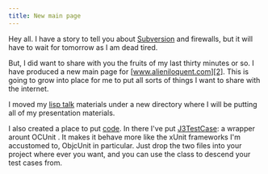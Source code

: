 ```yaml
---
title: New main page
---
```

Hey all. I have a story to tell you about [Subversion][1] and firewalls, but
it will have to wait for tomorrow as I am dead tired.

But, I did want to share with you the fruits of my last thirty minutes or so.
I have produced a new main page for [www.alieniloquent.com][2]. This is going
to grow into place for me to put all sorts of things I want to share with the
internet.

I moved my [lisp talk][3] materials under a new directory where I will be
putting all of my presentation materials.

I also created a place to put [code][4]. In there I've put [J3TestCase][5]: a
wrapper arount OCUnit . It makes it behave more like the xUnit frameworks I'm
accustomed to, ObjcUnit in particular. Just drop the two files into your
project where ever you want, and you can use the class to descend your test
cases from.

   [1]: http://subversion.tigris.org

   [2]: http://www.alieniloquent.com

   [3]: http://www.alieniloquent.com/talks/lisp-intro

   [4]: http://www.alieniloquent.com/code

   [5]: http://www.alieniloquent.com/code/j3testcase.tar.bz2

